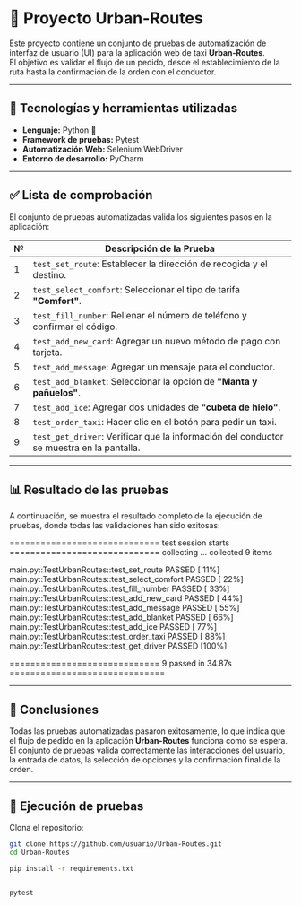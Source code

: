 # 🚕 Proyecto Urban-Routes  

Este proyecto contiene un conjunto de pruebas de automatización de interfaz de usuario (UI) para la aplicación web de taxi **Urban-Routes**.  
El objetivo es validar el flujo de un pedido, desde el establecimiento de la ruta hasta la confirmación de la orden con el conductor.  

---

## 📌 Tecnologías y herramientas utilizadas  

- **Lenguaje:** Python 🐍  
- **Framework de pruebas:** Pytest  
- **Automatización Web:** Selenium WebDriver  
- **Entorno de desarrollo:** PyCharm  

---

## ✅ Lista de comprobación  

El conjunto de pruebas automatizadas valida los siguientes pasos en la aplicación:  

| № | Descripción de la Prueba |
|---|---------------------------|
| 1 | `test_set_route`: Establecer la dirección de recogida y el destino. |
| 2 | `test_select_comfort`: Seleccionar el tipo de tarifa **"Comfort"**. |
| 3 | `test_fill_number`: Rellenar el número de teléfono y confirmar el código. |
| 4 | `test_add_new_card`: Agregar un nuevo método de pago con tarjeta. |
| 5 | `test_add_message`: Agregar un mensaje para el conductor. |
| 6 | `test_add_blanket`: Seleccionar la opción de **"Manta y pañuelos"**. |
| 7 | `test_add_ice`: Agregar dos unidades de **"cubeta de hielo"**. |
| 8 | `test_order_taxi`: Hacer clic en el botón para pedir un taxi. |
| 9 | `test_get_driver`: Verificar que la información del conductor se muestra en la pantalla. |

---

## 📊 Resultado de las pruebas  

A continuación, se muestra el resultado completo de la ejecución de pruebas, donde todas las validaciones han sido exitosas:  

============================= test session starts =============================
collecting ... collected 9 items

main.py::TestUrbanRoutes::test_set_route PASSED [ 11%]
main.py::TestUrbanRoutes::test_select_comfort PASSED [ 22%]
main.py::TestUrbanRoutes::test_fill_number PASSED [ 33%]
main.py::TestUrbanRoutes::test_add_new_card PASSED [ 44%]
main.py::TestUrbanRoutes::test_add_message PASSED [ 55%]
main.py::TestUrbanRoutes::test_add_blanket PASSED [ 66%]
main.py::TestUrbanRoutes::test_add_ice PASSED [ 77%]
main.py::TestUrbanRoutes::test_order_taxi PASSED [ 88%]
main.py::TestUrbanRoutes::test_get_driver PASSED [100%]

============================= 9 passed in 34.87s ==============================



---

## 🎉 Conclusiones

Todas las pruebas automatizadas pasaron exitosamente, lo que indica que el flujo de pedido en la aplicación **Urban-Routes** funciona como se espera.
El conjunto de pruebas valida correctamente las interacciones del usuario, la entrada de datos, la selección de opciones y la confirmación final de la orden.

---

## 🚀 Ejecución de pruebas

Clona el repositorio:

```bash
git clone https://github.com/usuario/Urban-Routes.git
cd Urban-Routes

pip install -r requirements.txt


pytest
